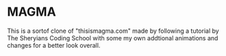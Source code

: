 # MAGMA

This is a sortof clone of "thisismagma.com" made by following a tutorial by The Sheryians Coding School with some my own addtional animations and changes for a better look overall.
